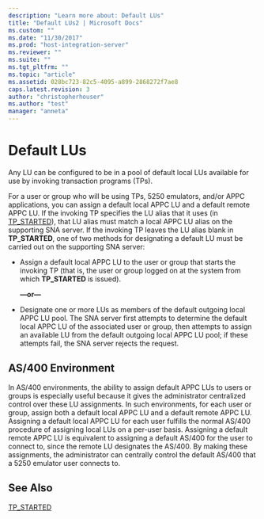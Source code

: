```yaml
---
description: "Learn more about: Default LUs"
title: "Default LUs2 | Microsoft Docs"
ms.custom: ""
ms.date: "11/30/2017"
ms.prod: "host-integration-server"
ms.reviewer: ""
ms.suite: ""
ms.tgt_pltfrm: ""
ms.topic: "article"
ms.assetid: 028bc723-82c5-4095-a899-2868272f7ae8
caps.latest.revision: 3
author: "christopherhouser"
ms.author: "test"
manager: "anneta"
---
```

# Default LUs
Any LU can be configured to be in a pool of default local LUs available for use by invoking transaction programs (TPs).  
  
 For a user or group who will be using TPs, 5250 emulators, and/or APPC applications, you can assign a default local APPC LU and a default remote APPC LU. If the invoking TP specifies the LU alias that it uses (in [TP_STARTED](../core/tp-started2.md)), that LU alias must match a local APPC LU alias on the supporting SNA server. If the invoking TP leaves the LU alias blank in **TP_STARTED**, one of two methods for designating a default LU must be carried out on the supporting SNA server:  
  
-   Assign a default local APPC LU to the user or group that starts the invoking TP (that is, the user or group logged on at the system from which **TP_STARTED** is issued).  
  
     **—or—**  
  
-   Designate one or more LUs as members of the default outgoing local APPC LU pool. The SNA server first attempts to determine the default local APPC LU of the associated user or group, then attempts to assign an available LU from the default outgoing local APPC LU pool; if these attempts fail, the SNA server rejects the request.  
  
## AS/400 Environment  
 In AS/400 environments, the ability to assign default APPC LUs to users or groups is especially useful because it gives the administrator centralized control over these LU assignments. In such environments, for each user or group, assign both a default local APPC LU and a default remote APPC LU. Assigning a default local APPC LU for each user fulfills the normal AS/400 procedure of assigning local LUs on a per-user basis. Assigning a default remote APPC LU is equivalent to assigning a default AS/400 for the user to connect to, since the remote LU designates the AS/400. By making these assignments, the administrator can centrally control the default AS/400 that a 5250 emulator user connects to.  
  
## See Also  
 [TP_STARTED](../core/tp-started2.md)
